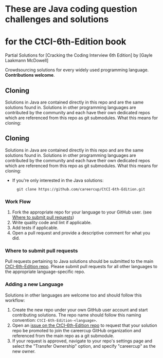 # These are Java coding question challenges and solutions
# for the CtCI-6th-Edition book
Partial Solutions for [Cracking the Coding Interview 6th Edition] by [Gayle Laakmann McDowell]

Crowdsourcing solutions for every widely used programming language. **Contributions welcome**.

## Cloning

Solutions in Java are contained directly in this repo and are the same solutions found
in. Solutions in other programming languages are contributed by the community and each have
their own dedicated repos which are referenced from this repo as git submodules. What this means for cloning:

## Cloning

Solutions in Java are contained directly in this repo and are the same solutions found
in. Solutions in other programming languages are contributed by the community and each have
their own dedicated repos which are referenced from this repo as git submodules. What this means for cloning:

- If you're only interested in the Java solutions:

        git clone https://github.com/careercup/CtCI-6th-Edition.git

### Work Flow
1. Fork the appropriate repo for your language to your GitHub user. (see [Where to submit pull requests](#where-to-submit-pull-requests))
2. Write quality code and lint if applicable.
3. Add tests if applicable.
4. Open a pull request and provide a descriptive comment for what you did.

### Where to submit pull requests

Pull requests pertaining to Java solutions should be submitted to the main [CtCI-6th-Edition repo](https://github.com/careercup/CtCI-6th-Edition). Please submit pull requests for all other languages to the appropriate language-specific repo.

### Adding a new Language

Solutions in other languages are welcome too and should follow this workflow:

1. Create the new repo under your own GitHub user account and start contributing solutions. The repo name should follow this naming convention: `CtCI-6th-Edition-<language>`.
2. Open an [issue on the CtCI-6th-Edition repo](https://github.com/careercup/CtCI-6th-Edition/issues) to request that your solution repo be promoted to join the careercup GitHub organization and referenced from the main repo as a git submodule.
3. If your request is approved, navigate to your repo's settings page and select the "Transfer Ownership" option, and specify "careercup" as the new owner.

